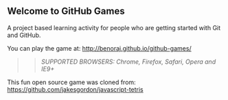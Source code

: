 ## Welcome to GitHub Games

A project based learning activity for people who are getting started with Git and GitHub.

You can play the game at: http://benoraj.github.io/github-games/

>> _*SUPPORTED BROWSERS*: Chrome, Firefox, Safari, Opera and IE9+_

This fun open source game was cloned from: https://github.com/jakesgordon/javascript-tetris
